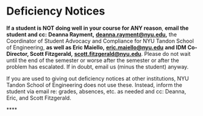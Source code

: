 # Deficiency Notices

**If a student is NOT doing well in your course for ANY reason**, **email the student and cc:** **Deanna Rayment,** [**deanna.rayment@nyu.edu**](mailto:deanna.rayment@nyu.edu)**,** the Coordinator of Student Advocacy and Compliance for NYU Tandon School of Engineering, **as well as Eric Maiello,** [**eric.maiello@nyu.edu**](mailto:eric.maiello@nyu.edu) **and IDM Co-Director, Scott Fitzgerald,** [**scott.fitzgerald@nyu.edu**](mailto:scott.fitzgerald@nyu.edu). Please do not wait until the end of the semester or worse after the semester or after the problem has escalated. If in doubt, email us \(minus the student\) anyway.

If you are used to giving out deficiency notices at other institutions, NYU Tandon School of Engineering does not use these. Instead, inform the student via email re: grades, absences, etc. as needed and cc: Deanna, Eric, and Scott Fitzgerald.

\*\*\*\*

